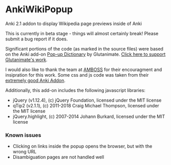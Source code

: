 # AnkiWikiPopup
Anki 2.1 addon to display Wikipedia page previews inside of Anki


This is currently in beta stage - things will almost certainly break! Please submit a bug report if it does.

Significant portions of the code (as marked in the source files)
 were based on the Anki add-on [Pop-up Dictionary](https://github.com/glutanimate/popup-dictionary/) by Glutanimate. [Click here to support Glutanimate's work](https://glutanimate.com/support-my-work/).

I would also like to thank the team at [AMBOSS](https://www.amboss.com/) for their encouragment and insipration for this work. Some css and js code was taken from their [extremely good Anki Addon](https://www.amboss.com/us/anki-amboss?hp=header).


Additionally, this add-on includes the following javascript libraries:
- jQuery (v1.12.4), (c) jQuery Foundation, licensed under the MIT license
- qTip2 (v2.1.1), (c) 2011-2018 Craig Michael Thompson, licensed under the MIT license
- jQuery.highlight, (c) 2007-2014 Johann Burkard, licensed under the MIT license



### Known issues

- Clicking on links inside the popup opens the browser, but with the wrong URL
- Disambiguation pages are not handled well
